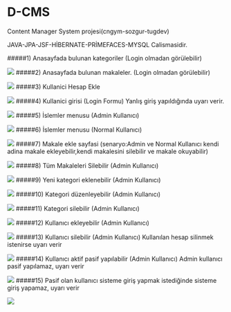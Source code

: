 D-CMS
=====

Content Manager System projesi(cngym-sozgur-tugdev)


JAVA-JPA-JSF-HİBERNATE-PRİMEFACES-MYSQL Calismasidir.

#####1) Anasayfada bulunan kategoriler (Login olmadan görülebilir)

![](http://i.imgur.com/IKwRKDV.png)
#####2) Anasayfada bulunan makaleler. (Login olmadan görülebilir)

![](http://i.imgur.com/boChk8X.png)
#####3) Kullanici Hesap Ekle

![](http://i.imgur.com/0DiCrOO.png)
#####4) Kullanici girisi (Login Formu) Yanlış giriş yapıldığında uyarı verir.

![](http://i.imgur.com/gaatBjW.png)
#####5) İslemler menusu (Admin Kullanıcı)

![](http://i.imgur.com/3wyE32x.png)
#####6) İslemler menusu (Normal Kullanıcı)

![](http://i.imgur.com/iVM15bg.png)
#####7) Makale ekle sayfasi (senaryo:Admin ve Normal Kullanıcı kendi adina makale ekleyebilir,kendi makalesini silebilir ve makale okuyabilir)

![](http://i.imgur.com/iVM15bg.png)
#####8) Tüm Makaleleri Silebilir (Admin Kullanıcı)

![](http://i.imgur.com/F8K2Mk7.png)
#####9) Yeni kategori eklenebilir (Admin Kullanıcı)

![](http://i.imgur.com/YQKlrex.png)
#####10) Kategori düzenleyebilir (Admin Kullanıcı)

![](http://i.imgur.com/uNrnpUG.png)
#####11) Kategori silebilir (Admin Kullanıcı)

![](http://i.imgur.com/bRtf6ph.png)
#####12) Kullanıcı ekleyebilir (Admin Kullanıcı)

![](http://i.imgur.com/EyeCUFA.png)
#####13) Kullanıcı silebilir (Admin Kullanıcı) Kullanılan hesap silinmek istenirse uyarı verir

![](http://i.imgur.com/1XzeI2b.png)
#####14) Kullanıcı aktif pasif yapılabilir (Admin Kullanıcı) Admin kullanıcı pasif yapılamaz, uyarı verir

![](http://i.imgur.com/vgf9sEh.png)
#####15) Pasif olan kullanıcı sisteme giriş yapmak istediğinde sisteme giriş yapamaz, uyarı verir

![](http://i.imgur.com/8wnWfKG.png)
